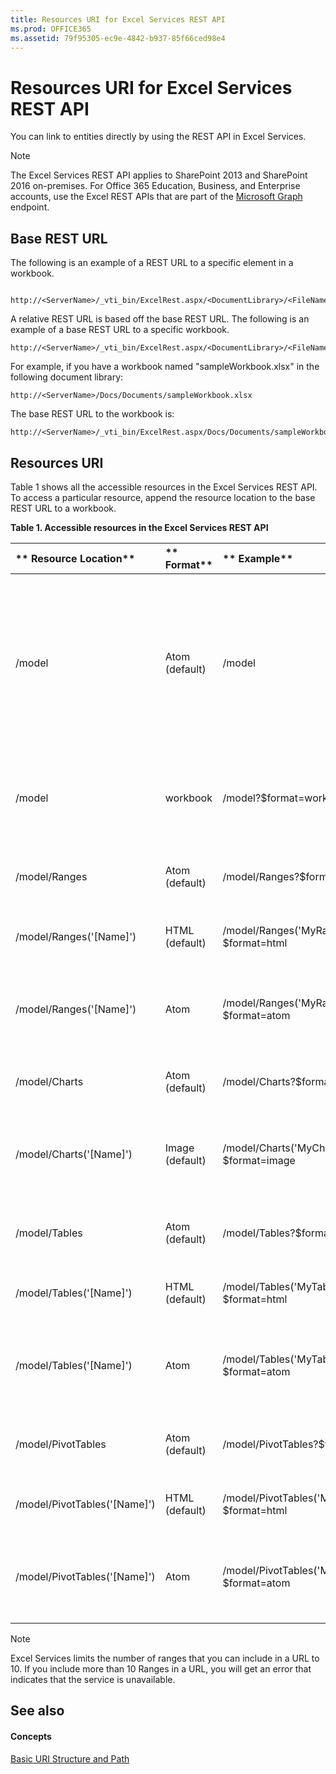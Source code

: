 ```yaml
---
title: Resources URI for Excel Services REST API
ms.prod: OFFICE365
ms.assetid: 79f95305-ec9e-4842-b937-85f66ced98e4
---
```



# Resources URI for Excel Services REST API

You can link to entities directly by using the REST API in Excel Services.
  
    
    


> [!NOTE]
> The Excel Services REST API applies to SharePoint 2013 and SharePoint 2016 on-premises. For Office 365 Education, Business, and Enterprise accounts, use the Excel REST APIs that are part of the  [Microsoft Graph](http://graph.microsoft.io/en-us/docs/api-reference/v1.0/resources/excel
) endpoint.
  
    
    


## Base REST URL

The following is an example of a REST URL to a specific element in a workbook.
  
    
    

```

http://<ServerName>/_vti_bin/ExcelRest.aspx/<DocumentLibrary>/<FileName>/<ResourceLocation>
```

A relative REST URL is based off the base REST URL. The following is an example of a base REST URL to a specific workbook.
  
    
    



```
http://<ServerName>/_vti_bin/ExcelRest.aspx/<DocumentLibrary>/<FileName>
```

For example, if you have a workbook named "sampleWorkbook.xlsx" in the following document library: 
  
    
    



```
http://<ServerName>/Docs/Documents/sampleWorkbook.xlsx
```

The base REST URL to the workbook is:
  
    
    



```
http://<ServerName>/_vti_bin/ExcelRest.aspx/Docs/Documents/sampleWorkbook.xlsx
```


## Resources URI

Table 1 shows all the accessible resources in the Excel Services REST API. To access a particular resource, append the resource location to the base REST URL to a workbook.
  
    
    

**Table 1. Accessible resources in the Excel Services REST API**


|** **Resource Location****|** **Format****|** **Example****|** **Notes****|
|:-----|:-----|:-----|:-----|
|/model|Atom (default)|/model|Returns an Atom feed with the resources supported by the Excel Services REST API. The supported resources are ranges, charts, tables, and PivotTables.|
|/model|workbook|/model?$format=workbook|This is the workbook. Supported workbook formats are xlsx, xlsb, and xlsm.|
|/model/Ranges|Atom (default)|/model/Ranges?$format=atom|An Atom feed that listis all the named ranges in the workbook.|
|/model/Ranges('[Name]')|HTML (default)|/model/Ranges('MyRange')?$format=html|An HTML fragment for the requested range.|
|/model/Ranges('[Name]')|Atom|/model/Ranges('MyRange')?$format=atom|An Atom entry that contains an XML representation of the data within the range.|
|/model/Charts|Atom (default)|/model/Charts?$format=atom|An Atom feed that lists all the charts in the workbook.|
|/model/Charts('[Name]')|Image (default)|/model/Charts('MyChart')?$format=image|An image of the chart. The image is in Portable Network Graphics (PNG) format.|
|/model/Tables|Atom (default)|/model/Tables?$format=atom|An Atom feed that lists all the available tables in the workbook.|
|/model/Tables('[Name]')|HTML (default)|/model/Tables('MyTable')?$format=html|An HTML fragment for the requested table.|
|/model/Tables('[Name]')|Atom|/model/Tables('MyTable')?$format=atom|An Atom entry that contains an XML representation of the data within the table.|
|/model/PivotTables|Atom (default)|/model/PivotTables?$format=atom|An Atom feed that lists all the available PivotTables in the workbook|
|/model/PivotTables('[Name]')|HTML (default)|/model/PivotTables('MyPivotTable)?$format=html|An HTML fragment for the requested PivotTable.|
|/model/PivotTables('[Name]')|Atom|/model/PivotTables('MyPivotTable')?$format=atom|An Atom entry that contains an XML representation of the data within the PivotTables.|
   

> [!NOTE]
> Excel Services limits the number of ranges that you can include in a URL to 10. If you include more than 10 Ranges in a URL, you will get an error that indicates that the service is unavailable. 
  
    
    


## See also


#### Concepts


  
    
    
 [Basic URI Structure and Path](basic-uri-structure-and-path.md)
